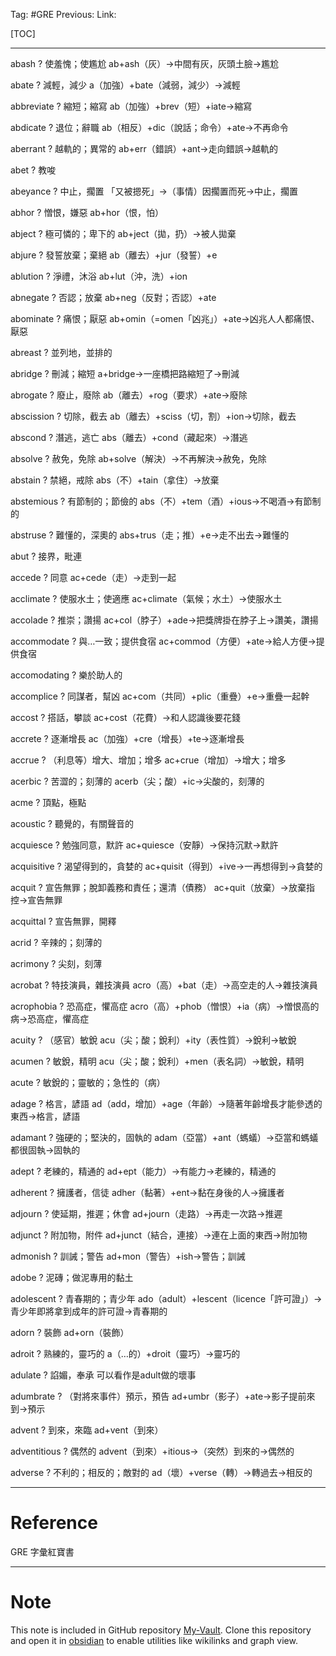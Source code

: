 Tag: #GRE
Previous: 
Link: 

[TOC]

---

abash
?
使羞愧；使尷尬
ab+ash（灰）->中間有灰，灰頭土臉->尷尬
<!--SR:!2023-10-26,24,230-->

abate
?
減輕，減少
a（加強）+bate（減弱，減少）->減輕
<!--SR:!2023-10-07,1,130-->

abbreviate
?
縮短；縮寫
ab（加強）+brev（短）+iate->縮寫
<!--SR:!2023-10-16,14,210-->

abdicate
?
退位；辭職
ab（相反）+dic（說話；命令）+ate->不再命令
<!--SR:!2023-10-19,17,210-->

aberrant
?
越軌的；異常的
ab+err（錯誤）+ant->走向錯誤->越軌的
<!--SR:!2023-10-17,15,210-->

abet
?
教唆
<!--SR:!2023-10-15,13,170-->

abeyance
?
中止，擱置
「又被摁死」->（事情）因擱置而死->中止，擱置
<!--SR:!2023-10-24,22,230-->

abhor
?
憎恨，嫌惡
ab+hor（恨，怕）
<!--SR:!2023-10-23,21,230-->

abject
?
極可憐的；卑下的
ab+ject（拋，扔）->被人拋棄
<!--SR:!2023-10-07,1,130-->

abjure
?
發誓放棄；棄絕
ab（離去）+jur（發誓）+e
<!--SR:!2023-10-13,11,159-->

ablution
?
淨禮，沐浴
ab+lut（沖，洗）+ion
<!--SR:!2023-10-25,23,219-->

abnegate
?
否認；放棄
ab+neg（反對；否認）+ate
<!--SR:!2023-10-07,11,259-->

abominate
?
痛恨；厭惡
ab+omin（=omen「凶兆」）+ate->凶兆人人都痛恨、厭惡
<!--SR:!2023-10-14,12,159-->

abreast
?
並列地，並排的
<!--SR:!2023-11-16,43,299-->

abridge
?
刪減；縮短
a+bridge->一座橋把路縮短了->刪減
<!--SR:!2023-11-11,36,279-->

abrogate
?
廢止，廢除
ab（離去）+rog（要求）+ate->廢除
<!--SR:!2023-10-16,14,208-->

abscission
?
切除，截去
ab（離去）+sciss（切，割）+ion->切除，截去
<!--SR:!2023-10-08,12,246-->

abscond
?
潛逃，逃亡
abs（離去）+cond（藏起來）->潛逃
<!--SR:!2023-10-20,18,208-->

absolve
?
赦免，免除
ab+solve（解決）->不再解決->赦免，免除
<!--SR:!2023-10-09,5,188-->

abstain
?
禁絕，戒除
abs（不）+tain（拿住）->放棄
<!--SR:!2023-10-18,16,209-->

abstemious
?
有節制的；節儉的
abs（不）+tem（酒）+ious->不喝酒->有節制的
<!--SR:!2023-10-19,17,215-->

abstruse
?
難懂的，深奧的
abs+trus（走；推）+e->走不出去->難懂的
<!--SR:!2023-10-19,17,215-->

abut
?
接界，毗連
<!--SR:!2023-11-10,35,275-->

accede
?
同意
ac+cede（走）->走到一起
<!--SR:!2023-10-20,18,235-->

acclimate
?
使服水土；使適應
ac+climate（氣候；水土）->使服水土
<!--SR:!2023-10-27,25,254-->

accolade
?
推崇；讚揚
ac+col（脖子）+ade->把獎牌掛在脖子上->讚美，讚揚
<!--SR:!2023-10-17,15,194-->

accommodate
?
與…一致；提供食宿
ac+commod（方便）+ate->給人方便->提供食宿
<!--SR:!2023-10-28,26,254-->

accomodating
?
樂於助人的
<!--SR:!2023-10-21,19,249-->

accomplice
?
同謀者，幫凶
ac+com（共同）+plic（重疊）+e->重疊一起幹
<!--SR:!2023-10-18,16,209-->

accost
?
搭話，攀談
ac+cost（花費）->和人認識後要花錢
<!--SR:!2023-10-10,4,169-->

accrete
?
逐漸增長
ac（加強）+cre（增長）+te->逐漸增長
<!--SR:!2023-10-10,6,189-->

accrue
?
（利息等）增大、增加；增多
ac+crue（增加）->增大；增多
<!--SR:!2023-10-07,1,130-->

acerbic
?
苦澀的；刻薄的
acerb（尖；酸）+ic->尖酸的，刻薄的
<!--SR:!2023-10-17,15,209-->

acme
?
頂點，極點
<!--SR:!2023-10-18,16,209-->

acoustic
?
聽覺的，有關聲音的
<!--SR:!2023-10-09,5,189-->

acquiesce
?
勉強同意，默許
ac+quiesce（安靜）->保持沉默->默許
<!--SR:!2023-10-16,14,209-->

acquisitive
?
渴望得到的，貪婪的
ac+quisit（得到）+ive->一再想得到->貪婪的
<!--SR:!2023-10-07,1,147-->

acquit
?
宣告無罪；脫卸義務和責任；還清（債務）
ac+quit（放棄）->放棄指控->宣告無罪
<!--SR:!2023-10-07,1,147-->

acquittal
?
宣告無罪，開釋
<!--SR:!2023-10-07,1,147-->

acrid
?
辛辣的；刻薄的
<!--SR:!2023-10-07,1,147-->

acrimony
?
尖刻，刻薄
<!--SR:!2023-10-07,1,147-->

acrobat
?
特技演員，雜技演員
acro（高）+bat（走）->高空走的人->雜技演員
<!--SR:!2023-10-21,15,247-->

acrophobia
?
恐高症，懼高症
acro（高）+phob（憎恨）+ia（病）->憎恨高的病->恐高症，懼高症
<!--SR:!2023-10-19,13,247-->

acuity
?
（感官）敏銳
acu（尖；酸；銳利）+ity（表性質）->銳利->敏銳
<!--SR:!2023-10-07,1,147-->

acumen
?
敏銳，精明
acu（尖；酸；銳利）+men（表名詞）->敏銳，精明
<!--SR:!2023-10-07,1,147-->

acute
?
敏銳的；靈敏的；急性的（病）
<!--SR:!2023-10-08,4,207-->

adage
?
格言，諺語
ad（add，增加）+age（年齡）->隨著年齡增長才能參透的東西->格言，諺語
<!--SR:!2023-10-21,15,247-->

adamant
?
強硬的；堅決的，固執的
adam（亞當）+ant（螞蟻）->亞當和螞蟻都很固執->固執的
<!--SR:!2023-10-20,14,247-->

adept
?
老練的，精通的
ad+ept（能力）->有能力->老練的，精通的
<!--SR:!2023-10-07,1,147-->

adherent
?
擁護者，信徒
adher（黏著）+ent->黏在身後的人->擁護者
<!--SR:!2023-10-08,2,207-->

adjourn
?
使延期，推遲；休會
ad+journ（走路）->再走一次路->推遲
<!--SR:!2023-10-07,1,170-->

adjunct
?
附加物，附件
ad+junct（結合，連接）->連在上面的東西->附加物
<!--SR:!2023-10-07,1,170-->

admonish
?
訓誡；警告
ad+mon（警告）+ish->警告；訓誡
<!--SR:!2023-10-07,1,170-->

adobe
?
泥磚；做泥專用的黏土
<!--SR:!2023-10-07,3,230-->

adolescent
?
青春期的；青少年
ado（adult）+lescent（licence「許可證」）->青少年即將拿到成年的許可證->青春期的
<!--SR:!2023-10-07,1,170-->

adorn
?
裝飾
ad+orn（裝飾）
<!--SR:!2023-10-07,1,170-->

adroit
?
熟練的，靈巧的
a（…的）+droit（靈巧）->靈巧的
<!--SR:!2023-10-07,1,170-->

adulate
?
諂媚，奉承
可以看作是adult做的壞事
<!--SR:!2023-10-07,1,170-->

adumbrate
?
（對將來事件）預示，預告
ad+umbr（影子）+ate->影子提前來到->預示
<!--SR:!2023-10-07,1,170-->

advent
?
到來，來臨
ad+vent（到來）
<!--SR:!2023-10-07,1,170-->

adventitious
?
偶然的
advent（到來）+itious->（突然）到來的->偶然的
<!--SR:!2023-10-11,5,210-->

adverse
?
不利的；相反的；敵對的
ad（壞）+verse（轉）->轉過去->相反的
<!--SR:!2023-10-07,3,230-->

---

# Reference

GRE 字彙紅寶書

---

# Note

This note is included in GitHub repository [My-Vault](https://github.com/LittleD3092/My-Vault.git). Clone this repository and open it in [obsidian](https://obsidian.md/) to enable utilities like wikilinks and graph view.